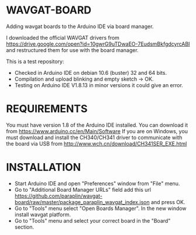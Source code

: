 # WAVGAT-BOARD
Adding wavgat boards to the Arduino IDE via board manager.

I downloaded the official WAVGAT drivers from https://drive.google.com/open?id=10gwrG9uTDwaEO-7EudsmBkfgdcyrcABI and restructured them for use with the board manager.

This is a test repository:
 - Checked in Arduino IDE on debian 10.6 (buster) 32 and 64 bits.
 - Compilation and upload blinking and empty sketch -> OK.
 - Testing on Arduino IDE V1.8.13 in minor versions it could give an error.

# REQUIREMENTS
You must have version 1.8 of the Arduino IDE installed. You can download it from https://www.arduino.cc/en/Main/Software
If you are on Windows, you must download and install the CH340/CH341 driver to communicate with the board via USB from http://www.wch.cn/download/CH341SER_EXE.html

# INSTALLATION
 - Start Arduino IDE and open "Preferences" window from "File" menu.
 - Go to "Additional Board Manager URLs" field add this url https://github.com/paraplin/wavgat-board/raw/master/package_paraplin_wavgat_index.json and press OK.
 - Go to "Tools" menu select "Open Boards Manager". In the new window install wavgat platform.
 - Go to "Tools" menu and select your correct board in the "Board" section.
